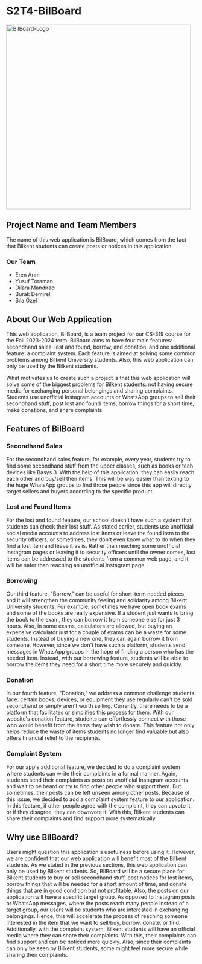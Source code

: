 # S2T4-BilBoard

<!--- ![Logo](https://cdn.discordapp.com/attachments/1154128301867139093/1156899050621247579/WhatsApp_Image_2023-09-27_at_23.04.41.jpeg?ex=6516a5b3&is=65155433&hm=ecad2a5b627c6642ed90acde023b7803dab58549421abdae54853a3134c029f1&) --->

<img width="489" alt="BilBoard-Logo" src="https://github.com/CS319-23-FA/S2T4-BilBoard/assets/91385176/6d1fc5e8-5ca3-4b8b-9a67-dd2b429187e8">


## Project Name and Team Members
The name of this web application is BilBoard, which comes from the fact that Bilkent students can create posts or notices in this application.
### Our Team
- Eren Arım
- Yusuf Toraman
- Dilara Mandıracı
- Burak Demirel
- Sıla Özel

## About Our Web Application
This web application, BilBoard, is a team project for our CS-319 course for the Fall 2023-2024 term. BilBoard aims to have four main features: secondhand sales, lost and found, borrow, and donation, and one additional feature: a complaint system. Each feature is aimed at solving some common problems among Bilkent University students. Also, this web application can only be used by the Bilkent students.

What motivates us to create such a project is that this web application will solve some of the biggest problems for Bilkent students: not having secure media for exchanging personal belongings and sharing complaints. Students use unofficial Instagram accounts or WhatsApp groups to sell their secondhand stuff, post lost and found items, borrow things for a short time, make donations, and share complaints.

## Features of BilBoard 
### Secondhand Sales 
For the secondhand sales feature, for example, every year, students try to find some secondhand stuff from the upper classes, such as books or tech devices like Basys 3. With the help of this application, they can easily reach each other and buy/sell their items. This will be way easier than texting to the huge WhatsApp groups to find those people since this app will directly target sellers and buyers according to the specific product.

### Lost and Found Items 
For the lost and found feature, our school doesn't have such a system that students can check their lost stuff. As stated earlier, students use unofficial social media accounts to address lost items or leave the found item to the security officers, or sometimes, they don't even know what to do when they find a lost item and leave it as is. Rather than reaching some unofficial Instagram pages or leaving it to security officers until the owner comes, lost items can be addressed to the students from a common web page, and it will be safer than reaching an unofficial Instagram page.

### Borrowing 
Our third feature, "Borrow," can be useful for short-term needed pieces, and it will strengthen the community feeling and solidarity among Bilkent University students. For example, sometimes we have open book exams and some of the books are really expensive. If a student just wants to bring the book to the exam, they can borrow it from someone else for just 3 hours. Also, in some exams, calculators are allowed, but buying an expensive calculator just for a couple of exams can be a waste for some students. Instead of buying a new one, they can again borrow it from someone. However, since we don't have such a platform, students send messages in WhatsApp groups in the hope of finding a person who has the needed item. Instead, with our borrowing feature, students will be able to borrow the items they need for a short time more securely and quickly.

### Donation 
In our fourth feature, "Donation," we address a common challenge students face: certain books, devices, or equipment they use regularly can't be sold secondhand or simply aren't worth selling. Currently, there needs to be a platform that facilitates or simplifies this process for them. With our website's donation feature, students can effortlessly connect with those who would benefit from the items they wish to donate. This feature not only helps reduce the waste of items students no longer find valuable but also offers financial relief to the recipients.

### Complaint System
For our app's additional feature, we decided to do a complaint system where students can write their complaints in a formal manner. Again, students send their complaints as posts on unofficial Instagram accounts and wait to be heard or try to find other people who support them. But sometimes, their posts can be left unseen among other posts. Because of this issue, we decided to add a complaint system feature to our application. In this feature, if other people agree with the complaint, they can upvote it, or if they disagree, they can downvote it. With this, Bilkent students can share their complaints and find support more systematically.

## Why use BilBoard?
Users might question this application's usefulness before using it. However, we are confident that our web application will benefit most of the Bilkent students. As we stated in the previous sections, this web application can only be used by Bilkent students. So, BilBoard will be a secure place for Bilkent students to buy or sell secondhand stuff, post notices for lost items, borrow things that will be needed for a short amount of time, and donate things that are in good condition but not profitable. Also, the posts on our application will have a specific target group. As opposed to Instagram posts or WhatsApp messages, where the posts reach many people instead of a target group, our users will be students who are interested in exchanging belongings. Hence, this will accelerate the process of reaching someone interested in the item that we want to sell/buy, borrow, donate, or find. Additionally, with the complaint system, Bilkent students will have an official media where they can share their complaints. With this, their complaints can find support and can be noticed more quickly. Also, since their complaints can only be seen by Bilkent students, some might feel more secure while sharing their complaints.

